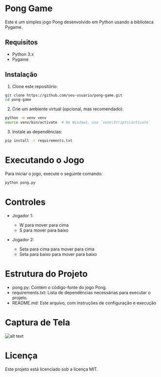 # Pong Game

Este é um simples jogo Pong desenvolvido em Python usando a biblioteca Pygame.

## Requisitos

- Python 3.x
- Pygame

## Instalação

1. Clone este repositório:

```bash
git clone https://github.com/seu-usuario/pong-game.git
cd pong-game
```

2. Crie um ambiente virtual (opcional, mas recomendado):

```bash
python -m venv venv
source venv/bin/activate  # No Windows, use `venv\Scripts\activate`
```

3. Instale as dependências:

```bash
pip install -r requirements.txt
```

# Executando o Jogo
Para iniciar o jogo, execute o seguinte comando:
```bash
python pong.py
```

# Controles
- Jogador 1:
    - W para mover para cima
    - S para mover para baixo

- Jogador 2:
    - Seta para cima para mover para cima
    - Seta para baixo para mover para baixo

# Estrutura do Projeto
- pong.py: Contém o código-fonte do jogo Pong.
- requirements.txt: Lista de dependências necessárias para executar o projeto.
- README.md: Este arquivo, com instruções de configuração e execução

# Captura de Tela
![alt text](image.png)

# Licença
Este projeto está licenciado sob a licença MIT. 